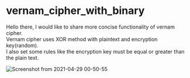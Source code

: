 # vernam_cipher_with_binary
Hello there, I would like to share more concise functionality of vernam cipher.<br/>
Vernam cipher uses XOR method with plaintext and encryption key(random).<br/>
I also set some rules like the encryption key must be equal or greater than the plain text.<br/>

![Screenshot from 2021-04-29 00-50-55](https://user-images.githubusercontent.com/30381364/116442605-449a1f00-a885-11eb-987a-0de1a7e31a6c.png)
